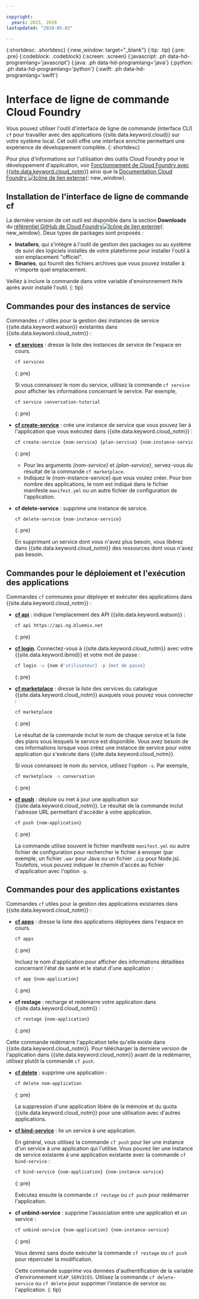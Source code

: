 ```yaml
---

copyright:
  years: 2015, 2018
lastupdated: "2018-05-02"

---
```


{:shortdesc: .shortdesc}
{:new_window: target="_blank"}
{:tip: .tip}
{:pre: .pre}
{:codeblock: .codeblock}
{:screen: .screen}
{:javascript: .ph data-hd-programlang='javascript'}
{:java: .ph data-hd-programlang='java'}
{:python: .ph data-hd-programlang='python'}
{:swift: .ph data-hd-programlang='swift'}

# Interface de ligne de commande Cloud Foundry

Vous pouvez utiliser l'outil d'interface de ligne de commande (interface CLI) `cf` pour travailler avec des applications {{site.data.keyword.cloud}} sur votre système local. Cet outil offre une interface enrichie permettant une expérience de développement complète.
{: shortdesc}

Pour plus d'informations sur l'utilisation des outils Cloud Foundry pour le développement d'application, voir [Fonctionnement de Cloud Foundry avec {{site.data.keyword.cloud_notm}}](/docs/overview/cf.html) ainsi que la [Documentation Cloud Foundry ![Icône de lien externe](../../icons/launch-glyph.svg "Icône de lien externe")](http://docs.cloudfoundry.org/){: new_window}.

## Installation de l'interface de ligne de commande cf

La dernière version de cet outil est disponible dans la section **Downloads** du [référentiel GitHub de Cloud Foundry![Icône de lien externe](../../icons/launch-glyph.svg "Icône de lien externe")](https://github.com/cloudfoundry/cli#downloads){: new_window}. Deux types de packages sont proposés :

- **Installers**, qui s'intègre à l'outil de gestion des packages ou au système de suivi des logiciels installés de votre plateforme pour installer l'outil à son emplacement "officiel".
- **Binaries**, qui fournit des fichiers archives que vous pouvez installer à n'importe quel emplacement.

Veillez à inclure la commande dans votre variable d'environnement `PATH` après avoir installé l'outil.
{: tip}

## Commandes pour des instances de service

Commandes `cf` utiles pour la gestion des instances de service {{site.data.keyword.watson}} existantes dans {{site.data.keyword.cloud_notm}} :

- [**cf services**](/docs/cli/reference/cfcommands/index.html#cf_services) : dresse la liste des instances de service de l'espace en cours.

  ```bash
  cf services
  ```
  {: pre}

  Si vous connaissez le nom du service, utilisez la commande `cf service` pour afficher les informations concernant le service. Par exemple,

  ```bash
  cf service conversation-tutorial
  ```
  {: pre}

- [**cf create-service**](/docs/cli/reference/cfcommands/index.html#cf_create-service) : crée une instance de service que vous pouvez lier à l'application que vous exécutez dans {{site.data.keyword.cloud_notm}} :

    ```bash
    cf create-service {nom-service} {plan-service} {nom-instance-service}
    ```
    {: pre}

    - Pour les arguments *{nom-service}* et *{plan-service}*, servez-vous du résultat de la commande `cf marketplace`.
    - Indiquez le {nom-instance-service} que vous voulez créer. Pour bon nombre des applications, le nom est indiqué dans le fichier manifeste `manifest.yml` ou un autre fichier de configuration de l'application.

- **cf delete-service** : supprime une instance de service.

    ```bash
    cf delete-service {nom-instance-service}
    ```
    {: pre}

    En supprimant un service dont vous n'avez plus besoin, vous libérez dans {{site.data.keyword.cloud_notm}} des ressources dont vous n'avez pas besoin.

## Commandes pour le déploiement et l'exécution des applications

Commandes `cf` communes pour déployer et exécuter des applications dans {{site.data.keyword.cloud_notm}} :

- [**cf api**](/docs/cli/reference/cfcommands/index.html#cf_api) : indique l'emplacement des API {{site.data.keyword.watson}} :

  ```bash
  cf api https://api.ng.bluemix.net
  ```
  {: pre}

- [**cf login**](/docs/cli/reference/cfcommands/index.html#cf_login). Connectez-vous à {{site.data.keyword.cloud_notm}} avec votre {{site.data.keyword.ibmid}} et votre mot de passe :

  ```bash
  cf login -u {nom d'utilisateur} -p {mot de passe}
  ```
  {: pre}

- [**cf marketplace**](/docs/cli/reference/cfcommands/index.html#cf_marketplace) : dresse la liste des services du catalogue {{site.data.keyword.cloud_notm}} auxquels vous pouvez vous connecter :

  ```bash
  cf marketplace
  ```
  {: pre}

  Le résultat de la commande inclut le nom de chaque service et la liste des plans sous lesquels le service est disponible. Vous avez besoin de ces informations lorsque vous créez une instance de service pour votre application qui s'exécute dans {{site.data.keyword.cloud_notm}}.

  Si vous connaissez le nom du service, utilisez l'option `-s`. Par exemple,

  ```bash
  cf marketplace -s conversation
  ```
  {: pre}

- [**cf push**](/docs/cli/reference/cfcommands/index.html#cf_push) : déploie ou met à jour une application sur {{site.data.keyword.cloud_notm}}. Le résultat de la commande inclut l'adresse URL permettant d'accéder à votre application.

  ```bash
  cf push {nom-application}
  ```
  {: pre}

  La commande utilise souvent le fichier manifeste `manifest.yml` ou autre fichier de configuration pour rechercher le fichier à envoyer (par exemple, un fichier `.war` pour Java ou un fichier `.zip` pour Node.js). Toutefois, vous pouvez indiquer le chemin d'accès au fichier d'application avec l'option `-p`.

## Commandes pour des applications existantes

Commandes `cf` utiles pour la gestion des applications existantes dans {{site.data.keyword.cloud_notm}} :

- [**cf apps**](/docs/cli/reference/cfcommands/index.html#cf_apps) : dresse la liste des applications déployées dans l'espace en cours.

  ```bash
  cf apps
  ```
  {: pre}

  Incluez le nom d'application pour afficher des informations détaillées concernant l'état de santé et le statut d'une application :

  ```bash
  cf app {nom-application}
  ```
  {: pre}

- **cf restage** : recharge et redémarre votre application dans {{site.data.keyword.cloud_notm}} :

  ```bash
  cf restage {nom-application}
  ```
  {: pre}

Cette commande redémarre l'application telle qu'elle existe dans {{site.data.keyword.cloud_notm}}. Pour télécharger la dernière version de l'application dans {{site.data.keyword.cloud_notm}} avant de la redémarrer, utilisez plutôt la commande `cf push`.

- [**cf delete**](/docs/cli/reference/cfcommands/index.html#cf_delete) : supprime une application :

  ```bash
  cf delete nom-application
  ```
  {: pre}

  La suppression d'une application libère de la mémoire et du quota {{site.data.keyword.cloud_notm}} pour une utilisation avec d'autres applications.

- [**cf bind-service**](/docs/cli/reference/cfcommands/index.html#cf_bind-service) : lie un service à une application.

  En général, vous utilisez la commande `cf push` pour lier une instance d'un service à une application qui l'utilise. Vous pouvez lier une instance de service existante à une application existante avec la commande `cf bind-service` :

  ```bash
  cf bind-service {nom-application} {nom-instance-service}
  ```
  {: pre}

  Exécutez ensuite la commande `cf restage` ou `cf push` pour redémarrer l'application.

- **cf unbind-service** : supprime l'association entre une application et un service :

  ```bash
  cf unbind-service {nom-application} {nom-instance-service}
  ```
  {: pre}

  Vous devrez sans doute exécuter la commande `cf restage` ou `cf push` pour répercuter la modification.

  Cette commande supprime vos données d'authentification de la variable d'environnement `VCAP_SERVICES`. Utilisez la commande `cf delete-service` ou `cf delete` pour supprimer l'instance de service ou l'application.
  {: tip}
